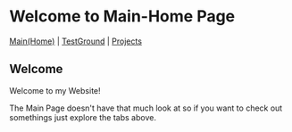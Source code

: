 # Welcome to Main-Home Page

[Main(Home)](https://subfabula.github.io) | [TestGround](https://subfabula.github.io/SF_W/) | [Projects](https://subfabula.github.io/sf_Projects/)

## Welcome

Welcome to my Website!

The Main Page doesn't have that much look at so if you want to check out somethings just explore the tabs above.
